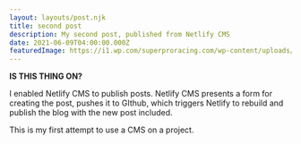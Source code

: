 ```yaml
---
layout: layouts/post.njk
title: second post
description: My second post, published from Netlify CMS
date: 2021-06-09T04:00:00.000Z
featuredImage: https://i1.wp.com/superproracing.com/wp-content/uploads/2015/02/hello-is-this-thing-on.jpg
---
```

**IS THIS THING ON?**

I enabled Netlify CMS to publish posts.  Netlify CMS presents a form for creating the post, pushes it to GIthub, which triggers Netlify to rebuild and publish the blog with the new post included.

This is my first attempt to use a CMS on a project.